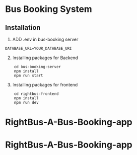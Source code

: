 # Bus Booking System

## Installation

1. ADD .env in bus-booking server
```
DATABASE_URL=YOUR_DATABASE_URI
```

2.  Installing packages for Backend 
```
    cd bus-booking-server
    npm install
    npm run start
```

3. Installing packages for frontend
```
    cd rightbus-frontend
    npm install
    npm run dev
```

# RightBus-A-Bus-Booking-app
# RightBus-A-Bus-Booking-app
